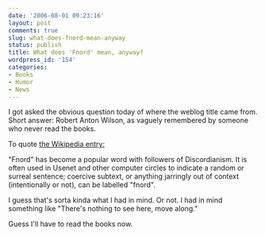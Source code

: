 ```yaml
---
date: '2006-08-01 09:23:16'
layout: post
comments: true
slug: what-does-fnord-mean-anyway
status: publish
title: What does 'Fnord' mean, anyway?
wordpress_id: '154'
categories:
- Books
- Humor
- News
---
```



I got asked the obvious question today of where the weblog title came from. Short answer: Robert Anton Wilson, as vaguely remembered by someone who never read the books.

To quote [the Wikipedia entry:](http://en.wikipedia.org/wiki/Fnord)


> 
"Fnord" has become a popular word with followers of Discordianism. It is often used in Usenet and other computer circles to indicate a random or surreal sentence; coercive subtext, or anything jarringly out of context (intentionally or not), can be labelled "fnord".



I guess that's sorta kinda what I had in mind. Or not. I had in mind something like "There's nothing to see here, move along."

Guess I'll have to read the books now.
